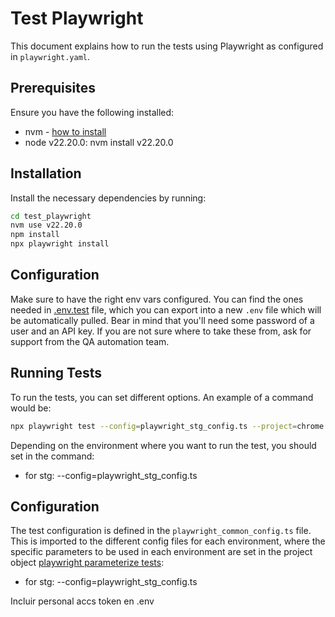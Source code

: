 # Test Playwright

This document explains how to run the tests using Playwright as configured in `playwright.yaml`.

## Prerequisites

Ensure you have the following installed:

- nvm - [how to install](https://github.com/nvm-sh/nvm/blob/master/README.md#installing-and-updating)
- node v22.20.0: nvm install v22.20.0

## Installation

Install the necessary dependencies by running:

```bash
cd test_playwright
nvm use v22.20.0
npm install
npx playwright install
```

## Configuration

Make sure to have the right env vars configured. You can find the ones needed in [.env.test](.env.test) file, which you can export into a new `.env` file which will be automatically pulled. Bear in mind that you'll need some password of a user and an API key. If you are not sure where to take these from, ask for support from the QA automation team.

## Running Tests

To run the tests, you can set different options. An example of a command would be:

```bash
npx playwright test --config=playwright_stg_config.ts --project=chrome
```

Depending on the environment where you want to run the test, you should set in the command:

- for stg: --config=playwright_stg_config.ts

## Configuration

The test configuration is defined in the `playwright_common_config.ts` file. This is imported to the different config files for each environment, where the specific parameters to be used in each environment are set in the project object [playwright parameterize tests](ttps://playwright.dev/docs/test-parameterize):

- for stg: --config=playwright_stg_config.ts

Incluir personal accs token en .env
